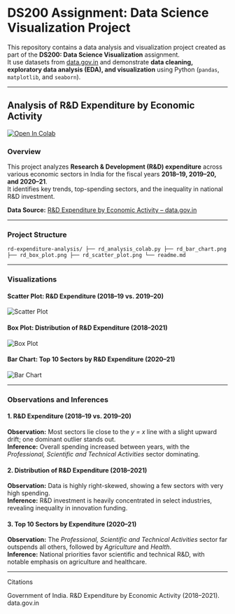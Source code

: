 # DS200 Assignment: Data Science Visualization Project  

This repository contains a data analysis and visualization project created as part of the **DS200: Data Science Visualization** assignment.  
It use datasets from [data.gov.in](https://data.gov.in) and demonstrate **data cleaning, exploratory data analysis (EDA), and visualization** using Python (`pandas`, `matplotlib`, and `seaborn`).

---

## Analysis of R&D Expenditure by Economic Activity  

[![Open In Colab](https://colab.research.google.com/assets/colab-badge.svg)](https://colab.research.google.com/drive/1qXXDXvaHxsZlkXd8hXsSXnbWVJEFKYnG?usp=sharing)
### Overview  
This project analyzes **Research & Development (R&D) expenditure** across various economic sectors in India for the fiscal years **2018–19, 2019–20, and 2020–21**.  
It identifies key trends, top-spending sectors, and the inequality in national R&D investment.

**Data Source:** [R&D Expenditure by Economic Activity – data.gov.in](https://data.gov.in/)

---

### Project Structure 
``` rd-expenditure-analysis/ ├── rd_analysis_colab.py ├── rd_bar_chart.png ├── rd_box_plot.png ├── rd_scatter_plot.png └── readme.md ```

---

### Visualizations  

#### Scatter Plot: R&D Expenditure (2018–19 vs. 2019–20)  
![Scatter Plot](rd_scatter_plot.png)

#### Box Plot: Distribution of R&D Expenditure (2018–2021)  
![Box Plot](rd_box_plot.png)

#### Bar Chart: Top 10 Sectors by R&D Expenditure (2020–21)  
![Bar Chart](rd_bar_chart.png)

---

### Observations and Inferences  

#### 1. R&D Expenditure (2018–19 vs. 2019–20)
**Observation:** Most sectors lie close to the *y = x* line with a slight upward drift; one dominant outlier stands out.  
**Inference:** Overall spending increased between years, with the *Professional, Scientific and Technical Activities* sector dominating.

#### 2. Distribution of R&D Expenditure (2018–2021)
**Observation:** Data is highly right-skewed, showing a few sectors with very high spending.  
**Inference:** R&D investment is heavily concentrated in select industries, revealing inequality in innovation funding.

#### 3. Top 10 Sectors by Expenditure (2020–21)
**Observation:** The *Professional, Scientific and Technical Activities* sector far outspends all others, followed by *Agriculture* and *Health*.  
**Inference:** National priorities favor scientific and technical R&D, with notable emphasis on agriculture and healthcare.

---

Citations

Government of India. R&D Expenditure by Economic Activity (2018–2021). data.gov.in





